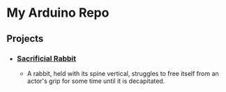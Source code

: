 # My Arduino Repo

## Projects

- ### [Sacrificial Rabbit][sacrificial-rabbit_directory]
    - A rabbit, held with its spine vertical, struggles to free itself from an actor's grip for some time until it is decapitated.


[sacrificial-rabbit_directory]: https://github.com/anthonychavis/my-arduino-repo/tree/main/Theatre/Rabbit "to the Sacrificial Rabbit directory"